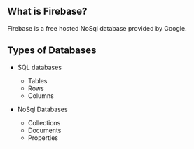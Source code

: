 ## What is Firebase?

Firebase is a free hosted NoSql database provided by Google.

## Types of Databases
- SQL databases
  - Tables
  - Rows
  - Columns
  
- NoSql Databases
  - Collections
  - Documents
  - Properties
